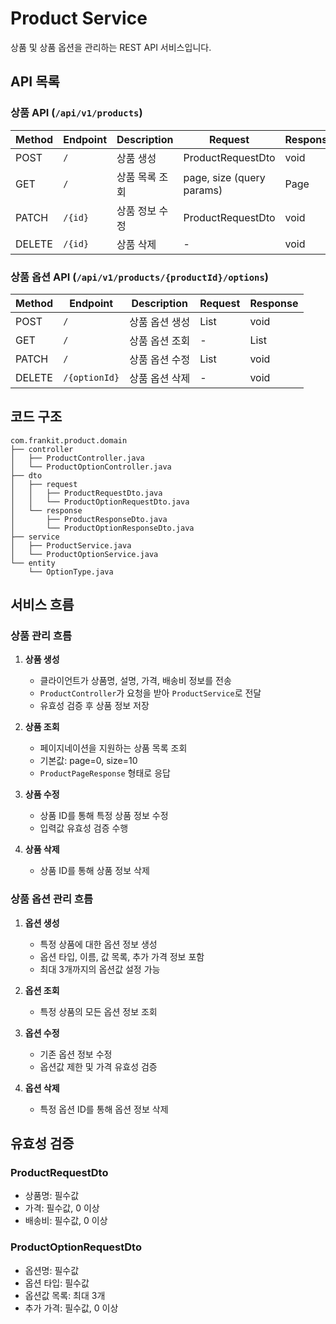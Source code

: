 # Product Service

상품 및 상품 옵션을 관리하는 REST API 서비스입니다.

## API 목록

### 상품 API (`/api/v1/products`)

| Method | Endpoint | Description | Request | Response |
|--------|----------|-------------|----------|-----------|
| POST | `/` | 상품 생성 | ProductRequestDto | void |
| GET | `/` | 상품 목록 조회 | page, size (query params) | Page<ProductResponseDto> |
| PATCH | `/{id}` | 상품 정보 수정 | ProductRequestDto | void |
| DELETE | `/{id}` | 상품 삭제 | - | void |

### 상품 옵션 API (`/api/v1/products/{productId}/options`)

| Method | Endpoint | Description | Request | Response |
|--------|----------|-------------|----------|-----------|
| POST | `/` | 상품 옵션 생성 | List<ProductOptionRequestDto> | void |
| GET | `/` | 상품 옵션 조회 | - | List<ProductOptionResponseDto> |
| PATCH | `/` | 상품 옵션 수정 | List<ProductOptionRequestDto> | void |
| DELETE | `/{optionId}` | 상품 옵션 삭제 | - | void |

## 코드 구조

```
com.frankit.product.domain
├── controller
│   ├── ProductController.java
│   └── ProductOptionController.java
├── dto
│   ├── request
│   │   ├── ProductRequestDto.java
│   │   └── ProductOptionRequestDto.java
│   └── response
│       ├── ProductResponseDto.java
│       └── ProductOptionResponseDto.java
├── service
│   ├── ProductService.java
│   └── ProductOptionService.java
└── entity
    └── OptionType.java
```

## 서비스 흐름

### 상품 관리 흐름

1. **상품 생성**
    - 클라이언트가 상품명, 설명, 가격, 배송비 정보를 전송
    - `ProductController`가 요청을 받아 `ProductService`로 전달
    - 유효성 검증 후 상품 정보 저장

2. **상품 조회**
    - 페이지네이션을 지원하는 상품 목록 조회
    - 기본값: page=0, size=10
    - `ProductPageResponse` 형태로 응답

3. **상품 수정**
    - 상품 ID를 통해 특정 상품 정보 수정
    - 입력값 유효성 검증 수행

4. **상품 삭제**
    - 상품 ID를 통해 상품 정보 삭제

### 상품 옵션 관리 흐름

1. **옵션 생성**
    - 특정 상품에 대한 옵션 정보 생성
    - 옵션 타입, 이름, 값 목록, 추가 가격 정보 포함
    - 최대 3개까지의 옵션값 설정 가능

2. **옵션 조회**
    - 특정 상품의 모든 옵션 정보 조회

3. **옵션 수정**
    - 기존 옵션 정보 수정
    - 옵션값 제한 및 가격 유효성 검증

4. **옵션 삭제**
    - 특정 옵션 ID를 통해 옵션 정보 삭제

## 유효성 검증

### ProductRequestDto
- 상품명: 필수값
- 가격: 필수값, 0 이상
- 배송비: 필수값, 0 이상

### ProductOptionRequestDto
- 옵션명: 필수값
- 옵션 타입: 필수값
- 옵션값 목록: 최대 3개
- 추가 가격: 필수값, 0 이상